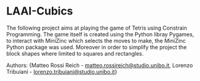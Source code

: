 # LAAI-Cubics
The following project aims at playing the game of Tetris using Constrain Programming. 
The game itself is created using the Python libray Pygames, to interact with MiniZinc which selects the moves to make, the MiniZinc Python package was used. Moreover in order to simplify the project the block shapes where limited to squares and rectangles. 

Authors: {Matteo Rossi Reich - matteo.rossireich@studio.unibo.it, Lorenzo Tribuiani - lorenzo.tribuiani@studio.unibo.it}
